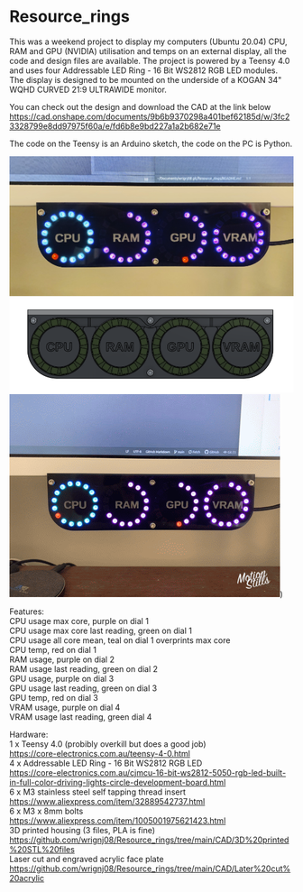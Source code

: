 # Resource_rings
This was a weekend project to display my computers (Ubuntu 20.04) CPU, RAM and GPU (NVIDIA) utilisation and temps on an external display, all the code and design files are available.
The project is powered by a Teensy 4.0 and uses four Addressable LED Ring - 16 Bit WS2812 RGB LED modules.
The display is designed to be mounted on the underside of a KOGAN 34" WQHD CURVED 21:9 ULTRAWIDE monitor.

You can check out the design and download the CAD at the link below
https://cad.onshape.com/documents/9b6b9370298a401bef62185d/w/3fc23328799e8dd97975f60a/e/fd6b8e9bd227a1a2b682e71e

The code on the Teensy is an Arduino sketch, the code on the PC is Python.


![alt text](https://github.com/wrignj08/Resource_rings/blob/main/Photos/img1.png?raw=true)
![alt text](https://github.com/wrignj08/Resource_rings/blob/main/Photos/img2.png?raw=true)
![Alt Text](https://github.com/wrignj08/Resource_rings/blob/main/Photos/img3.GIF?raw=true))




Features:<br>
CPU usage max core, purple on dial 1<br>
CPU usage max core last reading, green on dial 1<br>
CPU usage all core mean, teal on dial 1 overprints max core<br>
CPU temp, red on dial 1<br>
RAM usage, purple on dial 2<br>
RAM usage last reading, green on dial 2<br>
GPU usage, purple on dial 3<br>
GPU usage last reading, green on dial 3<br>
GPU temp, red on dial 3<br>
VRAM usage, purple on dial 4<br>
VRAM usage last reading, green dial 4<br>


Hardware:<br>
1 x Teensy 4.0 (probibly overkill but does a good job)<br>
https://core-electronics.com.au/teensy-4-0.html<br>
4 x Addressable LED Ring - 16 Bit WS2812 RGB LED<br>
https://core-electronics.com.au/cjmcu-16-bit-ws2812-5050-rgb-led-built-in-full-color-driving-lights-circle-development-board.html<br>
6 x M3 stainless steel self tapping thread insert<br>
https://www.aliexpress.com/item/32889542737.html<br>
6 x M3 x 8mm bolts<br>
https://www.aliexpress.com/item/1005001975621423.html<br>
3D printed housing (3 files, PLA is fine)<br>
https://github.com/wrignj08/Resource_rings/tree/main/CAD/3D%20printed%20STL%20files<br>
Laser cut and engraved acrylic face plate<br>
https://github.com/wrignj08/Resource_rings/tree/main/CAD/Later%20cut%20acrylic<br>
